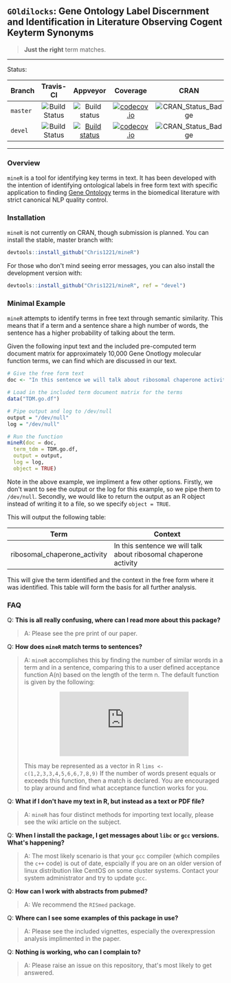 ## `GOldilocks`: **G**ene **O**ntology **L**abel **D**iscernment and **I**dentification in **L**iterature **O**bserving **C**ogent **K**eyterm **S**ynonyms

> **Just the right** term matches.

--------------------------

Status:

| Branch | Travis-CI | Appveyor | Coverage | CRAN | Downloads | Publication |
| :--- | :---: | :---: | :--: | :---: | :---: | :---: |
| `master` | ![Build Status](https://travis-ci.org/Chris1221/mineR.svg?branch=master) | ![Build status](https://ci.appveyor.com/api/projects/status/v64oe85q29btxln9?svg=true) | [![codecov.io](https://codecov.io/github/Chris1221/mineR/coverage.svg?branch=master)](https://codecov.io/github/Chris1221/mineR?branch=master) | ![CRAN_Status_Badge](http://www.r-pkg.org/badges/version/mineR) | ![](http://cranlogs.r-pkg.org/badges/mineR) | GitXiv |
| `devel` |![Build Status](https://travis-ci.org/Chris1221/mineR.svg?branch=devel) | [![Build status](https://ci.appveyor.com/api/projects/status/v64oe85q29btxln9?svg=true)](https://ci.appveyor.com/project/Chris1221/miner) | [![codecov.io](https://codecov.io/github/Chris1221/mineR/coverage.svg?branch=devel)](https://codecov.io/github/Chris1221/mineR?branch=devel) | ![CRAN_Status_Badge](http://www.r-pkg.org/badges/version/mineR) | ![](http://cranlogs.r-pkg.org/badges/mineR) | GitXiv | 

--------------------------------

### Overview

`mineR` is a tool for identifying key terms in text. It has been developed with the intention of identifying ontological labels in free form text with specific application to finding [Gene Ontology](http://geneontology.org) terms in the biomedical literature with strict canonical NLP quality control. 

### Installation

`mineR` is not currently on CRAN, though submission is planned. You can install the stable, master branch with:

```R
devtools::install_github("Chris1221/mineR")
```

For those who don't mind seeing error messages, you can also install the development version with:

```R
devtools::install_github("Chris1221/mineR", ref = "devel")
```

### Minimal Example

`mineR` attempts to identify terms in free text through semantic similarity. This means that if a term and a sentence share a high number of words, the sentence has a higher probability of talking about the term.

Given the following input text and the included pre-computed term document matrix for approximately 10,000 Gene Onotlogy molecular function terms, we can find which are discussed in our text.

```R
# Give the free form text
doc <- "In this sentence we will talk about ribosomal chaperone activity. In this sentence we will talk about nothing. Here we discuss obsolete molecular terms."

# Load in the included term document matrix for the terms
data("TDM.go.df")

# Pipe output and log to /dev/null
output = "/dev/null"
log = "/dev/null"

# Run the function
mineR(doc = doc, 
  term_tdm = TDM.go.df,
  output = output,
  log = log,
  object = TRUE)
```

Note in the above example, we impliment a few other options. Firstly, we don't want to see the output or the log for this example, so we pipe them to `/dev/null`. Secondly, we would like to return the output as an R object instead of writing it to a file, so we specify `object = TRUE`. 

This will output the following table:

|          Term                |                               Context                            |
| ---------------------------- | ---------------------------------------------------------------  |
| ribosomal_chaperone_activity | In this sentence we will talk about ribosomal chaperone activity |

This will give the term identified and the context in the free form where it was identified. This table will form the basis for all further analysis.

### FAQ

Q: **This is all really confusing, where can I read more about this package?**
> A: Please see the pre print of our paper.

Q: **How does `mineR` match terms to sentences?**
> A: `mineR` accomplishes this by finding the number of similar words in a term and in a sentence, comparing this to a user defined acceptance function A(n) based on the length of the term n. The default function is given by the following: <p align = "center"> ![A](http://www.sciweavers.org/tex2img.php?eq=%5Cmathcal%7BA%7D%28n%29%20%3D%20%5Cbegin%7Bcases%7D%20n%20%26%20n%20%5Cleq%203%20%5C%5C%20n-1%20%26%204%20%5Cleq%20n%20%5Cleq%207%20%5C%5C%20n-2%20%26%208%20%5Cleq%20n%20%5Cleq%2010%20%5C%5C%20n-3%20%26%20n%20%3E%2010%20%5Cend%7Bcases%7D&bc=White&fc=Black&im=jpg&fs=12&ff=mathdesign&edit=0) <p> This may be represented as a vector in R `lims <- c(1,2,3,3,4,5,6,6,7,8,9)` If the number of words present equals or exceeds this function, then a match is declared. You are encouraged to play around and find what acceptance function works for you.

Q: **What if I don't have my text in R, but instead as a text or PDF file?**
> A: `mineR` has four distinct methods for importing text locally, please see the wiki article on the subject.

Q: **When I install the package, I get messages about `libc` or `gcc` versions. What's happening?**
> A: The most likely scenario is that your `gcc` compiler (which compiles the `c++` code) is out of date, espcially if you are on an older version of linux distribution like CentOS on some cluster systems. Contact your system administrator and try to update `gcc`.

Q: **How can I work with abstracts from pubmed?**
> A: We recommend the `RISmed` package.

Q: **Where can I see some examples of this package in use?**
> A: Please see the included vignettes, especially the overexpression analysis implimented in the paper.

Q: **Nothing is working, who can I complain to?**
> A: Please raise an issue on this repository, that's most likely to get answered.



